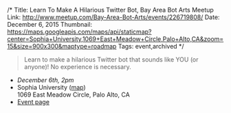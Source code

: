 /*
Title: Learn To Make A Hilarious Twitter Bot, Bay Area Bot Arts Meetup
Link: http://www.meetup.com/Bay-Area-Bot-Arts/events/226719808/
Date: December 6, 2015
Thumbnail: https://maps.googleapis.com/maps/api/staticmap?center=Sophia+University,1069+East+Meadow+Circle,Palo+Alto,CA&zoom=15&size=900x300&maptype=roadmap
Tags: event,archived
*/

> Learn to make a hilarious Twitter bot that sounds like YOU (or anyone)! No experience is necessary.

- _December 6th, 2pm_
- Sophia University ([map](https://www.google.com/maps/dir/Current+Location/Sophia+University,1069+East+Meadow+Circle,Palo+Alto,CA))<br/>
1069 East Meadow Circle, Palo Alto, CA
- [Event page](http://www.meetup.com/Bay-Area-Bot-Arts/events/226719808/)
